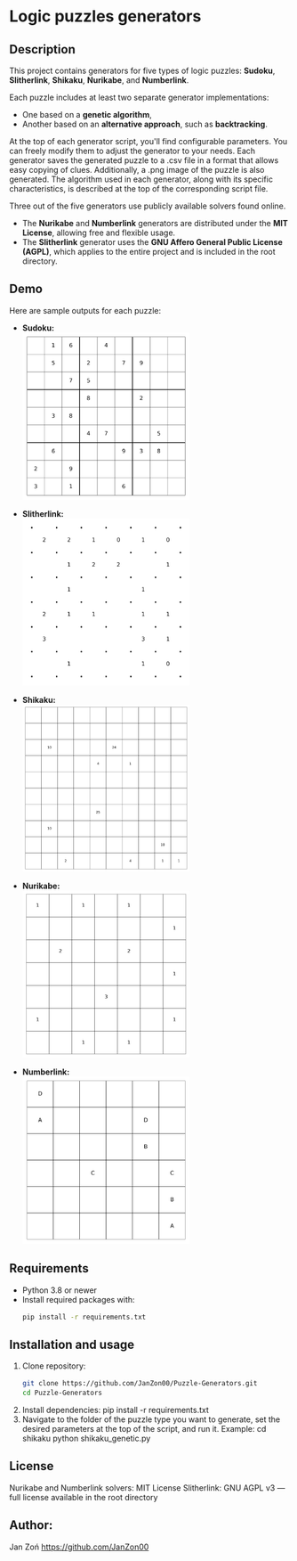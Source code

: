 # Logic puzzles generators

## Description

This project contains generators for five types of logic puzzles: **Sudoku**, **Slitherlink**, **Shikaku**, **Nurikabe**, and **Numberlink**.

Each puzzle includes at least two separate generator implementations:
- One based on a **genetic algorithm**,
- Another based on an **alternative approach**, such as **backtracking**.

At the top of each generator script, you'll find configurable parameters. You can freely modify them to adjust the generator to your needs.
Each generator saves the generated puzzle to a .csv file in a format that allows easy copying of clues. Additionally, a .png image of the puzzle is also generated.
The algorithm used in each generator, along with its specific characteristics, is described at the top of the corresponding script file.

Three out of the five generators use publicly available solvers found online.

- The **Nurikabe** and **Numberlink** generators are distributed under the **MIT License**, allowing free and flexible usage.
- The **Slitherlink** generator uses the **GNU Affero General Public License (AGPL)**, which applies to the entire project and is included in the root directory.

## Demo

Here are sample outputs for each puzzle:

- **Sudoku:**  
  <img src="images/sudoku.png" width="300"/>

- **Slitherlink:**  
  <img src="images/slitherlink.png" width="300"/>

- **Shikaku:**  
  <img src="images/shikaku.png" width="300"/>

- **Nurikabe:**  
  <img src="images/nurikabe.png" width="300"/>

- **Numberlink:**  
  <img src="images/numberlink.png" width="300"/>

## Requirements

- Python 3.8 or newer
- Install required packages with:
  ```bash
  pip install -r requirements.txt

## Installation and usage

1. Clone repository:
   ```bash
   git clone https://github.com/JanZon00/Puzzle-Generators.git
   cd Puzzle-Generators
2. Install dependencies:
   pip install -r requirements.txt
2. Navigate to the folder of the puzzle type you want to generate, set the desired parameters at the top of the script, and run it.
   Example:
   cd shikaku
   python shikaku_genetic.py

## License

Nurikabe and Numberlink solvers: MIT License
Slitherlink: GNU AGPL v3 — full license available in the root directory

## Author: 
Jan Zoń 
https://github.com/JanZon00